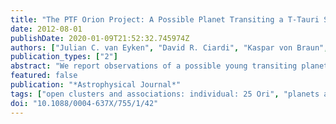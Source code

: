 ```yaml
---
title: "The PTF Orion Project: A Possible Planet Transiting a T-Tauri Star"
date: 2012-08-01
publishDate: 2020-01-09T21:52:32.745974Z
authors: ["Julian C. van Eyken", "David R. Ciardi", "Kaspar von Braun", "Stephen R. Kane", "Peter Plavchan", "Chad F. Bender", "Timothy M. Brown", "Justin R. Crepp", "Benjamin J. Fulton", "Andrew W. Howard", "Steve B. Howell", "Suvrath Mahadevan", "Geoffrey W. Marcy", "Avi Shporer", "Paula Szkody", "Rachel L. Akeson", "Charles A. Beichman", "Andrew F. Boden", "Dawn M. Gelino", "D. W. Hoard", "Solange V. Ramı́rez", "Luisa M. Rebull", "John R. Stauffer", "Joshua S. Bloom", "S. Bradley Cenko", "Mansi M. Kasliwal", "Shrinivas R. Kulkarni", "Nicholas M. Law", "Peter E. Nugent", "Eran O. Ofek", "Dovi Poznanski", "Robert M. Quimby", "Richard Walters", "Carl J. Grillmair", "Russ Laher", "David B. Levitan", "Branimir Sesar", "Jason A. Surace"]
publication_types: ["2"]
abstract: "We report observations of a possible young transiting planet orbiting a previously known weak-lined T-Tauri star in the 7-10 Myr old Orion-OB1a/25-Ori region. The candidate was found as part of the Palomar Transient Factory (PTF) Orion project. It has a photometric transit period of 0.448413 ± 0.000040 days, and appears in both 2009 and 2010 PTF data. Follow-up low-precision radial velocity (RV) observations and adaptive optics imaging suggest that the star is not an eclipsing binary, and that it is unlikely that a background source is blended with the target and mimicking the observed transit. RV observations with the Hobby-Eberly and Keck telescopes yield an RV that has the same period as the photometric event, but is offset in phase from the transit center by ≈ - 0.22 periods. The amplitude (half range) of the RV variations is 2.4 km s$^-1$ and is comparable with the expected RV amplitude that stellar spots could induce. The RV curve is likely dominated by stellar spot modulation and provides an upper limit to the projected companion mass of M $_p$sin i $_orb$ &lt;åisebox-0.5ex  4.8 ± 1.2 M $_Jup$; when combined with the orbital inclination, i $_orb$, of the candidate planet from modeling of the transit light curve, we find an upper limit on the mass of the planetary candidate of M $_p$ &lt;i̊sebox-0.5ex  5.5 ± 1.4 M $_Jup$. This limit implies that the planet is orbiting close to, if not inside, its Roche limiting orbital radius, so that it may be undergoing active mass loss and evaporation."
featured: false
publication: "*Astrophysical Journal*"
tags: ["open clusters and associations: individual: 25 Ori", "planets and satellites: detection", "stars: individual: 2MASS J05250755+0134243 CVSO 30 PTFO 8-8695 PTF1 J052507.55+013424.3", "stars: pre-main sequence", "Astrophysics - Earth and Planetary Astrophysics", "Astrophysics - Solar and Stellar Astrophysics"]
doi: "10.1088/0004-637X/755/1/42"
---
```


